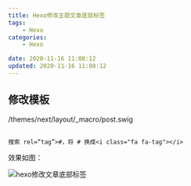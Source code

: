 ```yaml
---
title: Hexo修改主题文章底部标签
tags: 
	- Hexo
categories: 
	- Hexo

date: 2020-11-16 11:08:12
updated: 2020-11-16 11:08:12
---
```


## <span id="inline-blue">修改模板</span>
/themes/next/layout/_macro/post.swig

```shell

搜索 rel=“tag”>#，将 # 换成<i class="fa fa-tag"></i>
```

效果如图：

![hexo修改文章底部标签](/images/hexo/next/hexo_next_2021_01_10_001.png)






